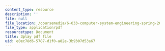 ```yaml
---
content_type: resource
description: ''
file: null
file_location: /coursemedia/6-033-computer-system-engineering-spring-2018/e0ec78d65787d1f0a82e3b9307d53a67_r2_-2KW76ec.pdf
file_type: application/pdf
resourcetype: Document
title: 3play pdf file
uid: e0ec78d6-5787-d1f0-a82e-3b9307d53a67
---
```

